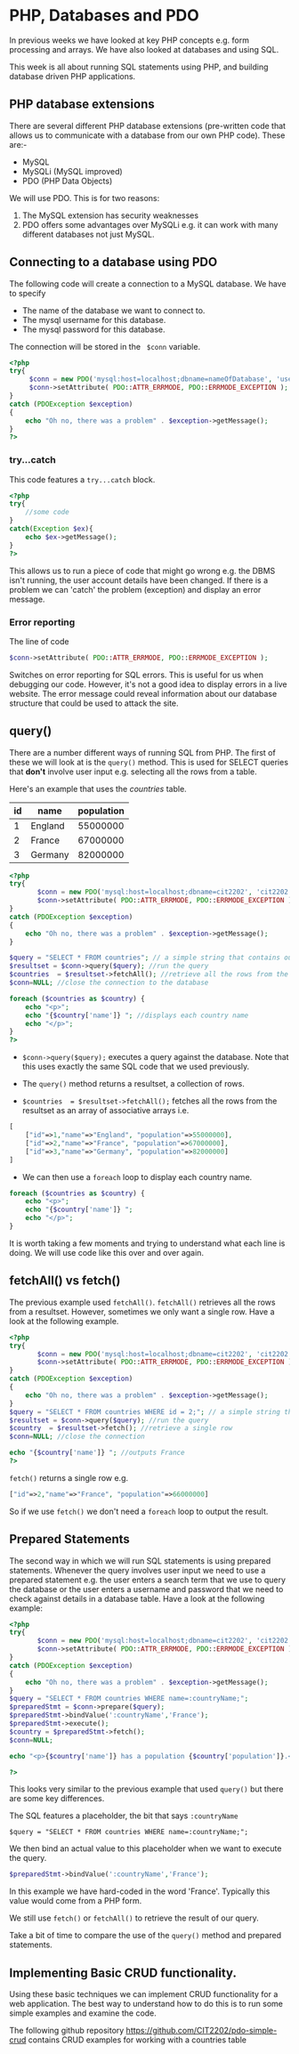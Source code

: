 # PHP, Databases and PDO
In previous weeks we have looked at key PHP concepts e.g. form processing and arrays. We have also looked at databases and using SQL.

This week is all about running SQL statements using PHP, and building database driven PHP applications.

## PHP database extensions
There are several different PHP database extensions (pre-written code that allows us to communicate with a database from our own PHP code). These are:-

* MySQL
* MySQLi (MySQL improved)
* PDO (PHP Data Objects)

We will use PDO. This is for two reasons:
1. The MySQL extension has security weaknesses
2. PDO offers some advantages over MySQLi e.g. it can work with many different databases not just MySQL.

## Connecting to a database using PDO
The following code will create a connection to a MySQL database. We have to specify
* The name of the database we want to connect to.
* The mysql username for this database.
* The mysql password for this database.

The connection will be stored in the ``` $conn``` variable.
```php
<?php
try{
     $conn = new PDO('mysql:host=localhost;dbname=nameOfDatabase', 'username', 'password');
     $conn->setAttribute( PDO::ATTR_ERRMODE, PDO::ERRMODE_EXCEPTION );
}
catch (PDOException $exception)
{
    echo "Oh no, there was a problem" . $exception->getMessage();
}
?>
```
### try...catch
This code features a ```try...catch``` block.

```php
<?php
try{
	//some code
}
catch(Exception $ex){
	echo $ex->getMessage();
}
?>
```

This allows us to run a piece of code that might go wrong e.g. the DBMS isn't running, the user account details have been changed. If there is a problem we can 'catch' the problem (exception) and display an error message.

### Error reporting
The line of code

```php
$conn->setAttribute( PDO::ATTR_ERRMODE, PDO::ERRMODE_EXCEPTION );
```

Switches on error reporting for SQL errors. This is useful for us when debugging our code. However, it's not a good idea to display errors in a live website. The error message could reveal information about our database structure that could be used to attack the site.

## query()
There are a number different ways of running SQL from PHP. The first of these we will look at is the ```query()``` method. This is used for SELECT queries that **don't** involve user input e.g. selecting all the rows from a table.

Here's an example that uses the *countries* table.

| id | name    | population |
|----|---------|------------|
| 1  | England | 55000000   |
| 2  | France  | 67000000   |
| 3  | Germany | 82000000   |

```php
<?php
try{
       $conn = new PDO('mysql:host=localhost;dbname=cit2202', 'cit2202', 'letmein');
       $conn->setAttribute( PDO::ATTR_ERRMODE, PDO::ERRMODE_EXCEPTION );
}
catch (PDOException $exception)
{
	echo "Oh no, there was a problem" . $exception->getMessage();
}

$query = "SELECT * FROM countries"; // a simple string that contains our SQL query
$resultset = $conn->query($query); //run the query
$countries  = $resultset->fetchAll(); //retrieve all the rows from the resultset
$conn=NULL; //close the connection to the database

foreach ($countries as $country) {
    echo "<p>";
    echo "{$country['name']} "; //displays each country name
    echo "</p>";
}
?>
```
* ```$conn->query($query);``` executes a query against the database. Note that this uses exactly the same SQL code that we used previously.

* The ```query()``` method returns a resultset, a collection of rows.

* ```$countries  = $resultset->fetchAll();``` fetches all the rows from the resultset as an array of associative arrays i.e.

```php
[
    ["id"=>1,"name"=>"England", "population"=>55000000],
    ["id"=>2,"name"=>"France", "population"=>67000000],
    ["id"=>3,"name"=>"Germany", "population"=>82000000]
]
```
* We can then use a ```foreach``` loop to display each country name.

```php
foreach ($countries as $country) {
    echo "<p>";
    echo "{$country['name']} ";
    echo "</p>";
}
```
It is worth taking a few moments and trying to understand what each line is doing. We will use code like this over and over again.

## fetchAll() vs fetch()

The previous example used ```fetchAll()```. ```fetchAll()``` retrieves all the rows from a resultset. However, sometimes we only want a single row. Have a look at the following example.

```php
<?php
try{
       $conn = new PDO('mysql:host=localhost;dbname=cit2202', 'cit2202', 'letmein');
       $conn->setAttribute( PDO::ATTR_ERRMODE, PDO::ERRMODE_EXCEPTION );
}
catch (PDOException $exception)
{
	echo "Oh no, there was a problem" . $exception->getMessage();
}
$query = "SELECT * FROM countries WHERE id = 2;"; // a simple string that contains our SQL query
$resultset = $conn->query($query); //run the query
$country  = $resultset->fetch(); //retrieve a single row
$conn=NULL; //close the connection

echo "{$country['name']} "; //outputs France
?>
```

```fetch()``` returns a single row e.g.

```php
["id"=>2,"name"=>"France", "population"=>66000000]
```

So if we use ```fetch()``` we don't need a ```foreach``` loop to output the result.  

## Prepared Statements
The second way in which we will run SQL statements is using prepared statements. Whenever the query involves user input we need to use a prepared statement e.g. the user enters a search term that we use to query the database or the user enters a username and password that we need to check against details in a database table. Have a look at the following example:
```php
<?php
try{
       $conn = new PDO('mysql:host=localhost;dbname=cit2202', 'cit2202', 'letmein');
       $conn->setAttribute( PDO::ATTR_ERRMODE, PDO::ERRMODE_EXCEPTION );
}
catch (PDOException $exception)
{
	echo "Oh no, there was a problem" . $exception->getMessage();
}
$query = "SELECT * FROM countries WHERE name=:countryName;";
$preparedStmt = $conn->prepare($query);
$preparedStmt->bindValue(':countryName','France');
$preparedStmt->execute();
$country = $preparedStmt->fetch();
$conn=NULL;

echo "<p>{$country['name']} has a population {$country['population']}.</p>"; //outputs France has a population of 66000000

?>
```
This looks very similar to the previous example that used ```query()``` but there are some key differences.

The SQL features a placeholder, the bit that says ```:countryName```

```
$query = "SELECT * FROM countries WHERE name=:countryName;";
```

We then bind an actual value to this placeholder when we want to execute the query.
```php
$preparedStmt->bindValue(':countryName','France');
```
In this example we have hard-coded in the word 'France'. Typically this value would come from a PHP form.

We still use ```fetch()``` or ```fetchAll()``` to retrieve the result of our query.

Take a bit of time to compare the use of the ```query()``` method and prepared statements.

## Implementing Basic CRUD functionality.
Using these basic techniques we can implement CRUD functionality for a web application. The best way to understand how to do this is to run some simple examples and examine the code.

The following github repository https://github.com/CIT2202/pdo-simple-crud contains CRUD examples for working with a countries table
